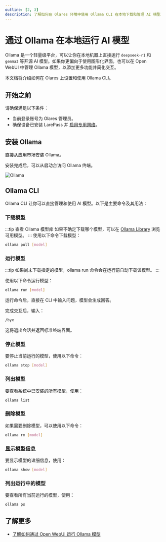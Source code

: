 ```yaml
---
outline: [2, 3]
description: 了解如何在 Olares 环境中使用 Ollama CLI 在本地下载和管理 AI 模型。
---
```


# 通过 Ollama 在本地运行 AI 模型
Ollama 是一个轻量级平台，可以让你在本地机器上直接运行 `deepseek-r1` 和 `gemma3` 等开源 AI 模型。如果你更偏向于使用图形化界面，也可以在 Open WebUI 中管理 Ollama 模型，以添加更多功能并简化交互。

本文档将介绍如何在 Olares 上设置和使用 Ollama CLI。

## 开始之前
请确保满足以下条件：
- 当前登录账号为 Olares 管理员。
- 确保设备已安装 LarePass 并 [启用专用网络](../manual/larepass/private-network.md#在-larepass-中启用专用网络)。

## 安装 Ollama

直接从应用市场安装 Ollama。

安装完成后，可以从启动台访问 Ollama 终端。

![Ollama](/images/manual/use-cases/ollama.png#bordered)
## Ollama CLI
Ollama CLI 让你可以直接管理和使用 AI 模型。以下是主要命令及其用法：

### 下载模型
:::tip 查看 Ollama 模型库
如果不确定下载哪个模型，可以在 [Ollama Library](https://ollama.com/library) 浏览可用模型。
:::
使用以下命令下载模型：
```bash
ollama pull [model]
```

### 运行模型
:::tip
如果尚未下载指定的模型，ollama run 命令会在运行前自动下载该模型。
:::

使用以下命令运行模型：
```bash
ollama run [model]
```

运行命令后，直接在 CLI 中输入问题，模型会生成回答。

完成交互后，输入：
```bash
/bye
```
这将退出会话并返回标准终端界面。

### 停止模型
要停止当前运行的模型，使用以下命令：
```bash
ollama stop [model]
```

### 列出模型
要查看系统中已安装的所有模型，使用：
```bash
ollama list
```

### 删除模型
如果需要删除模型，可以使用以下命令：
```bash
ollama rm [model]
```
### 显示模型信息
要显示模型的详细信息，使用：
```bash
ollama show [model]
```

### 列出运行中的模型
要查看所有当前运行的模型，使用：
```bash
ollama ps
```

## 了解更多
- [了解如何通过 Open WebUI 运行 Ollama 模型](openwebui.md)